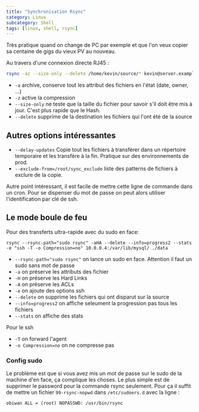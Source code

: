 ```yaml
---
title: "Synchronisation Rsync"
category: Linux
subcategory: Shell
tags: [linux, shell, rsync]
---
```

Très pratique quand on change de PC par exemple et que l'on veux copier sa centaine de gigs du vieux PV au nouveau.

Au travers d'une connexion directe RJ45 :

``` sh
rsync -az --size-only --delete /home/kevin/source/* kevin@server.example.com:/home/kevin/destination/
```

* `-a` archive, conserve tout les attribut des fichiers en l'état (date, owner, ...)
* `-z` active la compression
* `--size-only` ne teste que la taille du fichier pour savoir s'il doit être mis à jour. C'est plus rapide que le Hash.
* `--delete` supprime de la destination les fichiers qui l'ont été de la source

## Autres options intéressantes
* `--delay-updates` Copie tout les fichiers à transférer dans un répertoire temporaire et les transfère à la fin. Pratique sur des environnements de prod.
* `--exclude-from=/root/sync_exclude` liste des patterns de fichiers à exclure de la copie.

Autre point intéressant, il est facile de mettre cette ligne de commande dans un cron. Pour se dispenser du mot de passe
on peut alors utiliser l'identification par clé de ssh.

## Le mode boule de feu

Pour des transferts ultra-rapide avec du sudo en face:

```
rsync --rsync-path="sudo rsync" -aHA --delete --info=progress2 --stats -e "ssh -T -o Compression=no" 10.0.0.4:/var/lib/mysql/ ./data
```

* `--rsync-path="sudo rsync"` on lance un sudo en face. Attention il faut un sudo sans mot de passe
* `-a` on préserve les attributs des fichier
* `-H` on préserve les Hard Links
* `-A` on préserve les ACLs
* `-e` on ajoute des options ssh
*  `--delete` on supprime les fichiers qui ont disparut sur la source
*  `--info=progress2` on affiche seleument la progression pas tous les fichiers
*  `--stats` on affiche des stats

Pour le ssh

* `-T` on forward l'agent
* `-o Compression=no` on ne compresse pas

### Config sudo
Le problème est que si vous avez mis un mot de passe sur le sudo de la machine d'en face, ça complique les choses. Le plus simple est de supprimer le password pour la commande rsync seulement. Pour ça il suffit de mettre un fichier `99-rsync-nopwd` dans `/etc/sudoers.d` avec la ligne :

```
obiwan ALL = (root) NOPASSWD: /usr/bin/rsync
```
